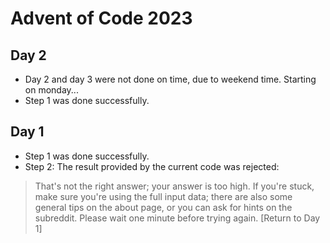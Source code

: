 Advent of Code 2023
===================

## Day 2

- Day 2 and day 3 were not done on time, due to weekend time. Starting on monday...
- Step 1 was done successfully.

## Day 1

- Step 1 was done successfully.
- Step 2: The result provided by the current code was rejected:

> That's not the right answer; your answer is too high. If you're stuck, make sure you're using the full input data; there are also some general tips on the about page, or you can ask for hints on the subreddit. Please wait one minute before trying again. [Return to Day 1]
